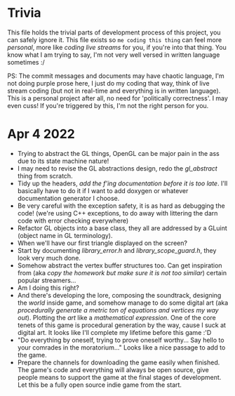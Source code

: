 # Trivia

This file holds the trivial parts of development process of this project, you can safely ignore it. This file exists so `me coding this thing` can feel more *personal*, more like *coding live streams* for you, if you're into that thing. You know what I am trying to say, I'm not very well versed in written language sometimes :/

PS: The commit messages and documents may have chaotic language, I'm not doing purple prose here, I just do my coding that way, think of live stream coding (but not in real-time and everything is in written language). This is a personal project after all, no need for 'politically correctness'. I may even cuss! If you're triggered by this, I'm not the right person for you.

# Apr 4 2022
- Trying to abstract the GL things, OpenGL can be major pain in the ass due to its state machine nature!
- I may need to revise the GL abstractions design, redo the *gl_abstract* thing from scratch.
- Tidy up the headers, *add the f'ing documentation before it is too late*. I'll basically have to do it if I want to add doxygen or whatever documentation generator I choose.
- Be very careful with the exception safety, it is as hard as debugging the code! (we're using C++ exceptions, to do away with littering the darn code with error checking everywhere)
- Refactor GL objects into a base class, they all are addressed by a GLuint (object name in GL terminology).
- When we'll have our first triangle displayed on the screen?
- Start by documenting *library_error.h* and *library_scope_guard.h*, they look very much done.
- Somehow abstract the vertex buffer structures too. Can get inspiration from (aka *copy the homework but make sure it is not too similar*) certain popular streamers...
- Am I doing this right?
- And there's developing the lore, composing the soundtrack, designing the *world* inside game, and somehow manage to do some digital art (aka *procedurally generate a metric ton of equations and vertices my way out*). Plotting the *art* like a *mathematical expression*. One of the core tenets of this game is procedural generation by the way, cause I suck at digital art. It looks like I'll complete my lifetime before this game :'D
- "Do everything by oneself, trying to prove oneself worthy... Say hello to your comrades in the moratorium..." Looks like a nice passage to add to the game.
- Prepare the channels for downloading the game easily when finished. The game's code and everything will always be open source, give people means to support the game at the final stages of development. Let this be a fully open source indie game from the start.
